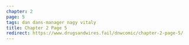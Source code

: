 ```yaml
---
chapter: 2
page: 5
tags: dan dans-manager nagy vitaly
title: Chapter 2 Page 5
redirect: https://www.drugsandwires.fail/dnwcomic/chapter-2-page-5/
---
```

